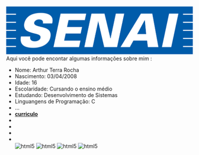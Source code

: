 ![logo](https://github.com/Arthur-Terra/Arthur-Terra/blob/main/senai-logo-3.png)
Aqui você pode encontar algumas informações sobre mim :

- Nome: Arthur Terra Rocha
- Nascimento: 03/04/2008
- Idade: 16
- Escolaridade: Cursando o ensino médio
- Estudando: Desenvolvimento de Sistemas
- Linguangens de Programação: C
- ...
- <a href="https://github.com/Arthur-Terra/Arthur-Terra/blob/main/Profile%20(2).pdf" class="nav-link">**curriculo**</a>
-
-
-
- <div style ="display: inline_block"><br/>
  <img align="center" alt="html5" src="https://img.shields.io/badge/Scala-DC322F?style=for-the-badge&logo=scala&logoColor=white" />
  <img align="center" alt="html5" src="https://img.shields.io/badge/Lua-2C2D72?style=for-the-badge&logo=lua&logoColor=white" />
  <img align="center" alt="html5" src="https://img.shields.io/badge/Angular-DD0031?style=for-the-badge&logo=angular&logoColor=white" />
  <img align="center" alt="html5" src="https://img.shields.io/badge/Django-092E20?style=for-the-badge&logo=django&logoColor=white" />
</div>
